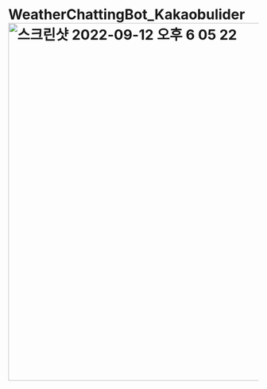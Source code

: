 # WeatherChattingBot_Kakaobulider<img width="721" alt="스크린샷 2022-09-12 오후 6 05 22" src="https://user-images.githubusercontent.com/100754581/189615262-a218e246-34a4-48e1-9113-d0171ee55416.png">

